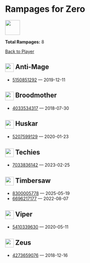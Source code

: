 # Rampages for Zero
<img src="https://avatars.steamstatic.com/c0a975434fc5b15f662cbe8214fc898c493b55ea_full.jpg" width="48" height="48"/>

**Total Rampages:** 8

[Back to Player](./README.md)

## <img src="https://cdn.cloudflare.steamstatic.com/apps/dota2/images/dota_react/heroes/antimage.png" width="28" style="vertical-align:middle"/> Anti-Mage

- [5150851292](https://www.opendota.com/matches/5150851292) — 2019-12-11

## <img src="https://cdn.cloudflare.steamstatic.com/apps/dota2/images/dota_react/heroes/broodmother.png" width="28" style="vertical-align:middle"/> Broodmother

- [4033534317](https://www.opendota.com/matches/4033534317) — 2018-07-30

## <img src="https://cdn.cloudflare.steamstatic.com/apps/dota2/images/dota_react/heroes/huskar.png" width="28" style="vertical-align:middle"/> Huskar

- [5207599129](https://www.opendota.com/matches/5207599129) — 2020-01-23

## <img src="https://cdn.cloudflare.steamstatic.com/apps/dota2/images/dota_react/heroes/techies.png" width="28" style="vertical-align:middle"/> Techies

- [7033836142](https://www.opendota.com/matches/7033836142) — 2023-02-25

## <img src="https://cdn.cloudflare.steamstatic.com/apps/dota2/images/dota_react/heroes/shredder.png" width="28" style="vertical-align:middle"/> Timbersaw

- [8300005778](https://www.opendota.com/matches/8300005778) — 2025-05-19
- [6696217177](https://www.opendota.com/matches/6696217177) — 2022-08-07

## <img src="https://cdn.cloudflare.steamstatic.com/apps/dota2/images/dota_react/heroes/viper.png" width="28" style="vertical-align:middle"/> Viper

- [5410339630](https://www.opendota.com/matches/5410339630) — 2020-05-11

## <img src="https://cdn.cloudflare.steamstatic.com/apps/dota2/images/dota_react/heroes/zuus.png" width="28" style="vertical-align:middle"/> Zeus

- [4273659076](https://www.opendota.com/matches/4273659076) — 2018-12-16


